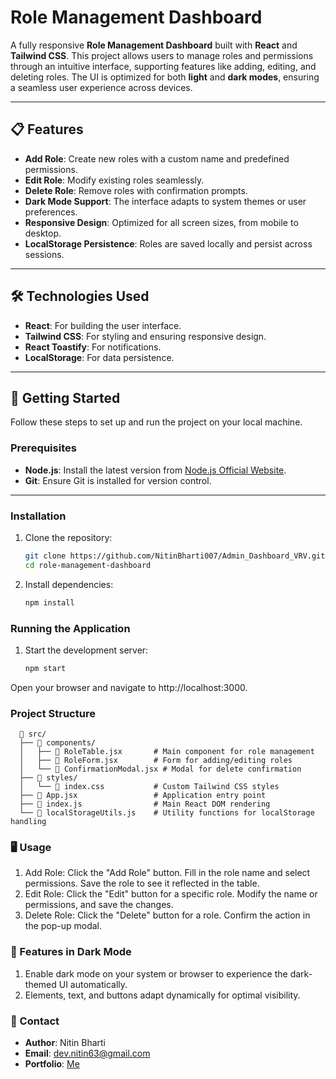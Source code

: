 # Role Management Dashboard

A fully responsive **Role Management Dashboard** built with **React** and **Tailwind CSS**. This project allows users to manage roles and permissions through an intuitive interface, supporting features like adding, editing, and deleting roles. The UI is optimized for both **light** and **dark modes**, ensuring a seamless user experience across devices.

---

## 📋 **Features**

- **Add Role**: Create new roles with a custom name and predefined permissions.
- **Edit Role**: Modify existing roles seamlessly.
- **Delete Role**: Remove roles with confirmation prompts.
- **Dark Mode Support**: The interface adapts to system themes or user preferences.
- **Responsive Design**: Optimized for all screen sizes, from mobile to desktop.
- **LocalStorage Persistence**: Roles are saved locally and persist across sessions.

---

## 🛠️ **Technologies Used**

- **React**: For building the user interface.
- **Tailwind CSS**: For styling and ensuring responsive design.
- **React Toastify**: For notifications.
- **LocalStorage**: For data persistence.

---

## 🚀 **Getting Started**

Follow these steps to set up and run the project on your local machine.

### **Prerequisites**

- **Node.js**: Install the latest version from [Node.js Official Website](https://nodejs.org).
- **Git**: Ensure Git is installed for version control.

---

### **Installation**

1. Clone the repository:
   ```bash
   git clone https://github.com/NitinBharti007/Admin_Dashboard_VRV.git
   cd role-management-dashboard
2. Install dependencies:
   ```bash
   npm install

### **Running the Application**

1. Start the development server:
   ```bash
   npm start
Open your browser and navigate to http://localhost:3000.

### **Project Structure**
      📂 src/
      ├── 📂 components/
      │   ├── 📄 RoleTable.jsx       # Main component for role management
      │   ├── 📄 RoleForm.jsx        # Form for adding/editing roles
      │   └── 📄 ConfirmationModal.jsx # Modal for delete confirmation
      ├── 📂 styles/
      │   └── 📄 index.css           # Custom Tailwind CSS styles
      ├── 📄 App.jsx                 # Application entry point
      ├── 📄 index.js                # Main React DOM rendering
      └── 📄 localStorageUtils.js    # Utility functions for localStorage handling
      
### **🖥️ Usage**

1. Add Role:
   Click the "Add Role" button.
   Fill in the role name and select permissions.
   Save the role to see it reflected in the table.
2. Edit Role:
   Click the "Edit" button for a specific role.
   Modify the name or permissions, and save the changes.
3. Delete Role:
   Click the "Delete" button for a role.
   Confirm the action in the pop-up modal.

### **🌟 Features in Dark Mode**

1. Enable dark mode on your system or browser to experience the dark-themed UI automatically.
2. Elements, text, and buttons adapt dynamically for optimal visibility.

### **📧 Contact**

- **Author**: Nitin Bharti
- **Email**: dev.nitin63@gmail.com
- **Portfolio**: [Me](https://nitinbh.netlify.app)
